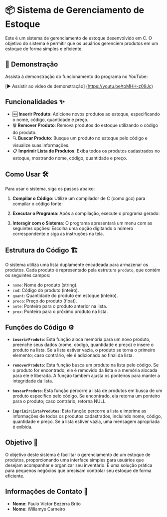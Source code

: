 # 📦 Sistema de Gerenciamento de Estoque

Este é um sistema de gerenciamento de estoque desenvolvido em C. O objetivo do sistema é permitir que os usuários gerenciem produtos em um estoque de forma simples e eficiente.

## 🎥 Demonstração

Assista à demonstração do funcionamento do programa no YouTube:

[▶️ Assistir ao vídeo de demonstração]
[(https://youtu.be/toMHH-z09Jc)](https://youtube/toMHH-z09Jc)

## Funcionalidades ✨

- 🆕 **Inserir Produto**: Adicione novos produtos ao estoque, especificando o nome, código, quantidade e preço.
- 🗑️ **Remover Produto**: Remova produtos do estoque utilizando o código do produto.
- 🔍 **Buscar Produto**: Busque um produto no estoque pelo código e visualize suas informações.
- 📋 **Imprimir Lista de Produtos**: Exiba todos os produtos cadastrados no estoque, mostrando nome, código, quantidade e preço.

## Como Usar 🛠️

Para usar o sistema, siga os passos abaixo:

1. **Compilar o Código**: Utilize um compilador de C (como gcc) para compilar o código fonte:

2. **Executar o Programa**: Após a compilação, execute o programa gerado:

3. **Interagir com o Sistema**: O programa apresentará um menu com as seguintes opções:
Escolha uma opção digitando o número correspondente e siga as instruções na tela.

## Estrutura do Código 🏗️

O sistema utiliza uma lista duplamente encadeada para armazenar os produtos. Cada produto é representado pela estrutura `produto`, que contém os seguintes campos:

- `nome`: Nome do produto (string).
- `cod`: Código do produto (inteiro).
- `quant`: Quantidade do produto em estoque (inteiro).
- `preco`: Preço do produto (float).
- `ante`: Ponteiro para o produto anterior na lista.
- `prox`: Ponteiro para o próximo produto na lista.

## Funções do Código ⚙️

- **`inserirProduto`**: Esta função aloca memória para um novo produto, preenche seus dados (nome, código, quantidade e preço) e insere o produto na lista. Se a lista estiver vazia, o produto se torna o primeiro elemento; caso contrário, ele é adicionado ao final da lista.

- **`removerProduto`**: Esta função busca um produto na lista pelo código. Se o produto for encontrado, ele é removido da lista e a memória alocada para ele é liberada. A função também ajusta os ponteiros para manter a integridade da lista.

- **`buscarProduto`**: Esta função percorre a lista de produtos em busca de um produto específico pelo código. Se encontrado, ela retorna um ponteiro para o produto; caso contrário, retorna NULL.

- **`imprimirListaProdutos`**: Esta função percorre a lista e imprime as informações de todos os produtos cadastrados, incluindo nome, código, quantidade e preço. Se a lista estiver vazia, uma mensagem apropriada é exibida.

## Objetivo 🎯

O objetivo deste sistema é facilitar o gerenciamento de um estoque de produtos, proporcionando uma interface simples para usuários que desejam acompanhar e organizar seu inventário. É uma solução prática para pequenos negócios que precisam controlar seu estoque de forma eficiente.

## Informações de Contato 📇

- **Nome**: Paulo Victor Bezerra Brito
- **Nome**: Willamys Carneiro
